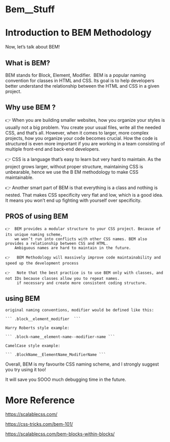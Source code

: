 # Bem__Stuff

# Introduction to BEM Methodology 

Now, let’s talk about BEM!

## What is BEM?

BEM stands for Block, Element, Modifier.
⁣
 BEM is a popular naming convention for classes in HTML and CSS. Its goal is to help developers better understand the relationship between the HTML and CSS in a given project. ⁣


## Why use BEM ?

   👉 When you are building smaller websites, how you organize your styles is usually not a big problem. You create your usual files, write all the needed CSS, and that’s all. 		However, when it comes to larger, more complex projects, how you organize your code becomes crucial. How the code is structured is even more important if you are working in    a team consisting of multiple front-end and back-end developers.
 
 👉 CSS is a language that’s easy to learn but very hard to maintain. As the project grows larger, without proper structure, maintaining CSS is unbearable, hence we use the B EM methodology to make CSS maintainable. </p>
      
  👉 Another smart part of BEM is that everything is a class and nothing is nested. That makes CSS specificity very flat and low, which is a good idea. It means you won’t end up fighting with yourself over specificity.

## PROS of using BEM

 ``` 
👉  BEM provides a modular structure to your CSS project. Because of its unique naming scheme,
     we won’t run into conflicts with other CSS names. BEM also provides a relationship between CSS and HTML.
     Ambiguous names are hard to maintain in the future⁣.

👉   BEM Methodology will massively improve code maintainability and speed up the development process

👉   Note that the best practice is to use BEM only with classes, and not IDs because classes allow you to repeat names.
      if necessary and create more consistent coding structure. 
 
 ``` 

## using BEM
 ``` 
original naming conventions, modifier would be defined like this:

``` .block__element_modifier  ```

Harry Roberts style example:

``` .block-name__element-name--modifier-name ```

CamelCase style example:

``` .BlockName__ElementName_ModifierName ```

 ``` 

Overall, BEM is my favourite CSS naming scheme, and I strongly suggest you try using it too!

It will save you SOOO much debugging time in the future.⁣
⁣
# More Reference

https://scalablecss.com/

https://css-tricks.com/bem-101/

https://scalablecss.com/bem-blocks-within-blocks/
